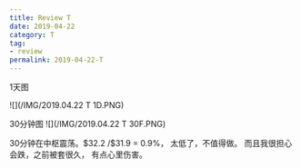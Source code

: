 ```yaml
---
title: Review T
date: 2019-04-22
category: T
tag:
- review
permalink: 2019-04-22-T
---
```

1天图

![](/IMG/2019.04.22 T 1D.PNG)

30分钟图
![](/IMG/2019.04.22 T 30F.PNG)

30分钟在中枢震荡。$\$$32.2 /$\$$31.9 = 0.9%， 太低了，不值得做。 而且我很担心会跌，之前被套很久， 有点心里伤害。
